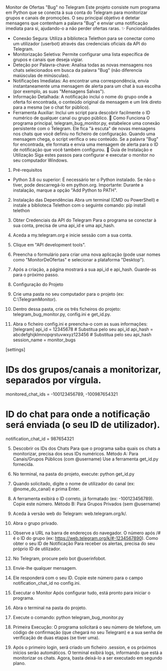 ﻿Monitor de Ofertas "Bug" no Telegram
Este projeto consiste num programa em Python que se conecta à sua conta do Telegram para monitorizar grupos e canais de promoções. O seu principal objetivo é detetar mensagens que contenham a palavra "Bug" e enviar uma notificação imediata para si, ajudando-o a não perder ofertas raras.
✨ Funcionalidades
* Conexão Segura: Utiliza a biblioteca Telethon para se conectar como um utilizador (userbot) através das credenciais oficiais da API do Telegram.
* Monitorização Seletiva: Permite configurar uma lista específica de grupos e canais que deseja vigiar.
* Deteção por Palavra-chave: Analisa todas as novas mensagens nos chats selecionados em busca da palavra "Bug" (não diferencia maiúsculas de minúsculas).
* Notificações Imediatas: Ao encontrar uma correspondência, envia instantaneamente uma mensagem de alerta para um chat à sua escolha (por exemplo, as suas "Mensagens Salvas").
* Informação Detalhada: A notificação inclui o nome do grupo onde a oferta foi encontrada, o conteúdo original da mensagem e um link direto para a mesma (se o chat for público).
* Ferramenta Auxiliar: Inclui um script para descobrir facilmente o ID numérico de qualquer canal ou grupo público.
🔧 Como Funciona
O programa principal, telegram_bug_monitor.py, estabelece uma conexão persistente com o Telegram. Ele fica "à escuta" de novas mensagens nos chats que você definiu no ficheiro de configuração. Quando uma mensagem chega, o script verifica o seu conteúdo. Se a palavra "Bug" for encontrada, ele formata e envia uma mensagem de alerta para o ID de notificação que você também configurou.
🚀 Guia de Instalação e Utilização
Siga estes passos para configurar e executar o monitor no seu computador Windows.
1. Pré-requisitos
* Python 3.8 ou superior: É necessário ter o Python instalado. Se não o tiver, pode descarregá-lo em python.org. Importante: Durante a instalação, marque a opção "Add Python to PATH".
2. Instalação das Dependências
Abra um terminal (CMD ou PowerShell) e instale a biblioteca Telethon com o seguinte comando:
pip install telethon

3. Obter Credenciais da API do Telegram
Para o programa se conectar à sua conta, precisa de uma api_id e uma api_hash.
1. Aceda a my.telegram.org e inicie sessão com a sua conta.
2. Clique em "API development tools".
3. Preencha o formulário para criar uma nova aplicação (pode usar nomes como "MonitorDeOfertas" e selecionar a plataforma "Desktop").
4. Após a criação, a página mostrará a sua api_id e api_hash. Guarde-as para o próximo passo.
4. Configuração do Projeto
1. Crie uma pasta no seu computador para o projeto (ex: C:\TelegramMonitor).
2. Dentro dessa pasta, crie os três ficheiros do projeto: telegram_bug_monitor.py, config.ini e get_id.py.
3. Abra o ficheiro config.ini e preencha-o com as suas informações:
[telegram]
api_id = 12345678  # Substitua pelo seu api_id
api_hash = abcdefghijklmnopqrstuvwxyz123456  # Substitua pelo seu api_hash
session_name = monitor_bugs

[settings]
# IDs dos grupos/canais a monitorizar, separados por vírgula.
monitored_chat_ids = -100123456789, -100987654321

# ID do chat para onde a notificação será enviada (o seu ID de utilizador).
notification_chat_id = 987654321

5. Descobrir os IDs dos Chats
Para que o programa saiba quais os chats a monitorizar, precisa dos seus IDs numéricos.
Método A: Para Canais/Grupos Públicos (com @username)
Use a ferramenta get_id.py fornecida.
1. No terminal, na pasta do projeto, execute: python get_id.py
2. Quando solicitado, digite o nome de utilizador do canal (ex: @nome_do_canal) e prima Enter.
3. A ferramenta exibirá o ID correto, já formatado (ex: -100123456789). Copie este número.
Método B: Para Grupos Privados (sem @username)
1. Aceda à versão web do Telegram: web.telegram.org/k/.
2. Abra o grupo privado.
3. Observe a URL na barra de endereços do navegador. O número após /# é o ID do grupo (ex: https://web.telegram.org/k/#-1234567890).
Como obter o seu ID de Notificação
Para receber os alertas, precisa do seu próprio ID de utilizador.
1. No Telegram, procure pelo bot @userinfobot.
2. Envie-lhe qualquer mensagem.
3. Ele responderá com o seu ID. Copie este número para o campo notification_chat_id no config.ini.
6. Executar o Monitor
Após configurar tudo, está pronto para iniciar o programa.
1. Abra o terminal na pasta do projeto.
2. Execute o comando:
python telegram_bug_monitor.py

3. Primeira Execução: O programa solicitará o seu número de telefone, um código de confirmação (que chegará no seu Telegram) e a sua senha de verificação de duas etapas (se tiver uma).
4. Após o primeiro login, será criado um ficheiro .session, e os próximos inícios serão automáticos.
O terminal exibirá logs, informando que está a monitorizar os chats. Agora, basta deixá-lo a ser executado em segundo plano.
